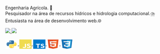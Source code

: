 Engenharia Agrícola. 🌿<br>
Pesquisador na área de recursos hídricos e hidrologia computacional.⛈️<br>
Entusiasta na área de desenvolvimento web.🌐<br>

 <div>
  <a href="https://github.com/kkcortez-nscmnt">
  <img height="180em" src="https://github-readme-stats.vercel.app/api?username=kkcortez-nscmnt&show_icons=true&theme=dracula&include_all_commits=true&count_private=true"/>
  <img height="180em" src="https://github-readme-stats.vercel.app/api/top-langs/?username=kkcortez-nscmnt&layout=compact&langs_count=7&theme=dracula"/>
</div>
  
  <div style="display: inline_block"><br>
  <img align="center" alt="jamil-Python" height="30" width="40" src="https://raw.githubusercontent.com/devicons/devicon/master/icons/python/python-original.svg">
  <img align="center" alt="jamil-Js" height="30" width="40" src="https://raw.githubusercontent.com/devicons/devicon/master/icons/javascript/javascript-plain.svg">
  <img align="center" alt="jamil-Ts" height="30" width="40" src="https://raw.githubusercontent.com/devicons/devicon/master/icons/typescript/typescript-plain.svg">
  <img align="center" alt="jamil-HTML" height="30" width="40" src="https://raw.githubusercontent.com/devicons/devicon/master/icons/html5/html5-original.svg">
  <img align="center" alt="jamil-CSS" height="30" width="40" src="https://raw.githubusercontent.com/devicons/devicon/master/icons/css3/css3-original.svg">
  
  
</div>
  
